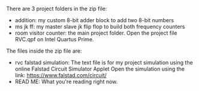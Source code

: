 There are 3 project folders in the zip file:
- addition: my custom 8-bit adder block to add two 8-bit numbers 
- ms jk ff: my master slave jk flip flop to build both frequency counters
- room visitor counter: the main project folder. Open the project file RVC.qpf on Intel Quartus Prime.

The files inside the zip file are:
- rvc falstad simulation: The text file is for my project simulation using the online Falstad Circuit Simulator Applet 
  Open the simulation using the link: https://www.falstad.com/circuit/
- READ ME: What you're reading right now.
